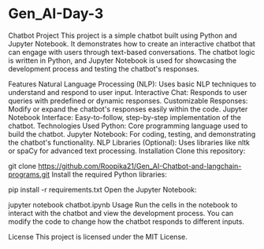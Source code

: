 # Gen_AI-Day-3
Chatbot Project
This project is a simple chatbot built using Python and Jupyter Notebook. It demonstrates how to create an interactive chatbot that can engage with users through text-based conversations. The chatbot logic is written in Python, and Jupyter Notebook is used for showcasing the development process and testing the chatbot's responses.

Features
Natural Language Processing (NLP): Uses basic NLP techniques to understand and respond to user input.
Interactive Chat: Responds to user queries with predefined or dynamic responses.
Customizable Responses: Modify or expand the chatbot's responses easily within the code.
Jupyter Notebook Interface: Easy-to-follow, step-by-step implementation of the chatbot.
Technologies Used
Python: Core programming language used to build the chatbot.
Jupyter Notebook: For coding, testing, and demonstrating the chatbot's functionality.
NLP Libraries (Optional): Uses libraries like nltk or spaCy for advanced text processing.
Installation
Clone this repository:

git clone https://github.com/Roopika21/Gen_AI-Chatbot-and-langchain-programs.git
Install the required Python libraries:

pip install -r requirements.txt
Open the Jupyter Notebook:

jupyter notebook chatbot.ipynb
Usage
Run the cells in the notebook to interact with the chatbot and view the development process. You can modify the code to change how the chatbot responds to different inputs.

License
This project is licensed under the MIT License.
